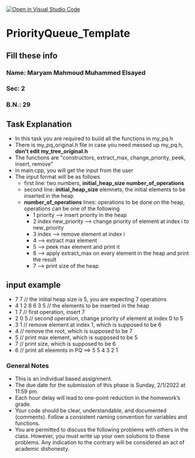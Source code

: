 [![Open in Visual Studio Code](https://classroom.github.com/assets/open-in-vscode-f059dc9a6f8d3a56e377f745f24479a46679e63a5d9fe6f495e02850cd0d8118.svg)](https://classroom.github.com/online_ide?assignment_repo_id=6633898&assignment_repo_type=AssignmentRepo)
# PriorityQueue_Template

## Fill these info

### Name: Maryam Mahmoud Muhammed Elsayed

### Sec: 2

### B.N.: 29

## Task Explanation

- In this task you are required to build all the functions in my_pq.h
- There is my_pq_original.h file in case you need messed up my_pq.h, **don't edit my_tree_original.h**
- The functions are "constructors, extract_max, change_priority, peek, insert, remove"
- in main.cpp, you will get the input from the user
- The input format will be as follows
  - first line: two numbers, **initial_heap_size** **number_of_operations**
  - second line: **initial_heap_size** elemnets, the initial elements to be inserted in the heap
  - **number_of_operations** lines: operations to be done on the heap, operations can be one of the following
    - 1 priority --> insert priority in the heap
    - 2 index new_priority --> change priority of element at index i to new_priority
    - 3 index --> remove element at index i
    - 4 --> extract max element
    - 5 --> peek max element and print it
    - 6 --> apply extract_max on every element in the heap and print the result
    - 7 --> print size of the heap

## input example

- 7 7 // the initial heap size is 5, you are expecting 7 operations
- 4 1 2 8 6 3 5 // the elements to be inserted in the heap
- 1 7 // first operation, insert 7
- 2 0 5 // second operation, change priority of element at index 0 to 5
- 3 1   // remove element at index 1, which is supposed to be 6
- 4     // remove the root, which is supposed to be 7
- 5     // print max element, which is supposed to be 5
- 7     // print size, which is supposed to be 6
- 6     // print all eleemnts in PQ ==> 5 5 4 3 2 1

### General Notes

- This is an individual based assignment.
- The due date for the submission of this phase is Sunday, 2/1/2022 at 11:59 pm.
- Each hour delay will lead to one-point reduction in the homework’s grade.
- Your code should be clear, understandable, and documented (comments). Follow a consistent naming convention for variables and functions.
- You are permitted to discuss the following problems with others in the class. However, you must write up your own solutions to these problems. Any indication to the contrary will be considered an act of academic dishonesty.
